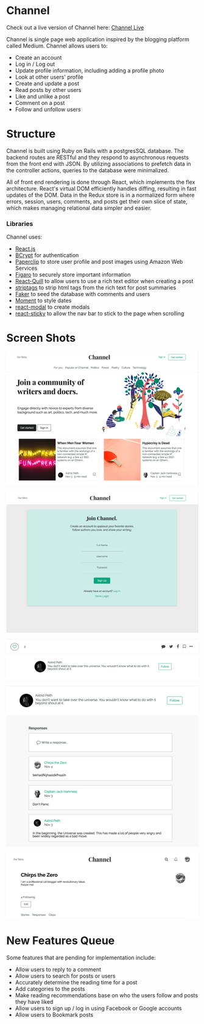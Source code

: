 # Channel

Check out a live version of Channel here: [Channel Live](https://channeling.herokuapp.com/#/)

Channel is single page web application inspired by the blogging platform called Medium. Channel allows users to:
* Create an account
* Log in / Log out
* Update profile information, including adding a profile photo
* Look at other users' profile
* Create and update a post
* Read posts by other users
* Like and unlike a post
* Comment on a post
* Follow and unfollow users

# Structure

Channel is built using Ruby on Rails with a postgresSQL database. The backend routes are RESTful and they respond to asynchronous requests from the front end with JSON. By utilizing associations to prefetch data in the controller actions, queries to the database were minimalized.

All of front end rendering is done through React, which implements the flex architecture. React's virtual DOM efficiently handles diffing, resulting in fast updates of the DOM. Data in the Redux store is in a normalized form where errors, session, users, comments, and posts get their own slice of state, which makes managing relational data simpler and easier.

### Libraries

Channel uses:

* [React.js](https://reactjs.org/)
* [BCrypt](https://github.com/codahale/bcrypt-ruby) for authentication
* [Paperclip](https://github.com/thoughtbot/paperclip) to store user profile and post images using Amazon Web Services
* [Figaro](https://github.com/laserlemon/figaro) to securely store important information
* [React-Quill](https://github.com/zenoamaro/react-quill) to allow users to use a rich text editor when creating a post
* [striptags](https://github.com/ericnorris/striptags) to strip html tags from the rich text for post summaries
* [Faker](https://github.com/stympy/faker) to seed the database with comments and users
* [Moment](https://momentjs.com/) to style dates
* [react-modal](https://github.com/reactjs/react-modal) to create modals
* [react-sticky](https://github.com/captivationsoftware/react-sticky) to allow the nav bar to stick to the page when scrolling

# Screen Shots

![Home page](app/assets/images/home_page.png)

![Sign up page](app/assets/images/signup.png)

![Post show page where you can like the post and follow/unfollow the author](app/assets/images/like_and_follow.png)

![Post show page where you can comment on the post](app/assets/images/comments.png)

![Update user profile](app/assets/images/user_profile.png)

# New Features Queue

Some features that are pending for implementation include:
* Allow users to reply to a comment
* Allow users to search for posts or users
* Accurately determine the reading time for a post
* Add categories to the posts
* Make reading recommendations base on who the users follow and posts they have liked
* Allow users to sign up / log in using Facebook or Google accounts
* Allow users to Bookmark posts
